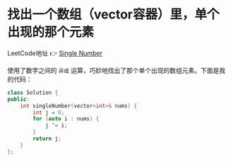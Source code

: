 找出一个数组（vector容器）里，单个出现的那个元素
=====================
LeetCode地址 :point_right: [Single Number](https://leetcode.com/problems/single-number/description/)<br />

使用了数字之间的 `异或` 运算，巧妙地找出了那个单个出现的数组元素。下面是我的代码：<br />
```cpp
class Solution {
public:
    int singleNumber(vector<int>& nums) {
        int j = 0;
        for (auto i : nums) {
            j ^= i;
        }
        return j;
    }
};
```
